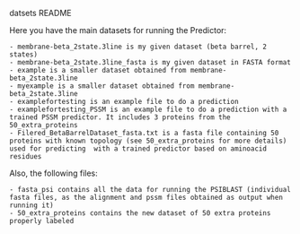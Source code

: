 datsets README

Here you have the main datasets for running the Predictor:

	- membrane-beta_2state.3line is my given dataset (beta barrel, 2 states)
	- membrane-beta_2state.3line_fasta is my given dataset in FASTA format
	- example is a smaller dataset obtained from membrane-beta_2state.3line
	- myexample is a smaller dataset obtained from membrane-beta_2state.3line
	- examplefortesting is an example file to do a prediction
	- examplefortesting_PSSM is an example file to do a prediction with a trained PSSM predictor. It includes 3 proteins from the 50_extra_proteins
	- Filered_BetaBarrelDataset_fasta.txt is a fasta file containing 50 proteins with known topology (see 50_extra_proteins for more details) used for predicting  with a trained predictor based on aminoacid residues

Also, the following files:

	- fasta_psi contains all the data for running the PSIBLAST (individual fasta files, as the alignment and pssm files obtained as output when running it)
	- 50_extra_proteins contains the new dataset of 50 extra proteins properly labeled
